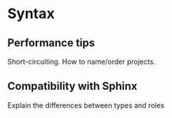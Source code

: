 # Syntax

## Performance tips

Short-circuiting. How to name/order projects.

## Compatibility with Sphinx

Explain the differences between types and roles
